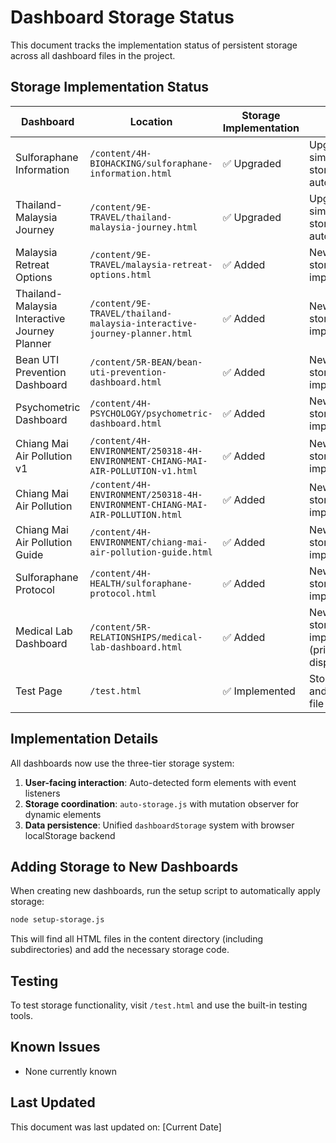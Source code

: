 # Dashboard Storage Status

This document tracks the implementation status of persistent storage across all dashboard files in the project.

## Storage Implementation Status

| Dashboard | Location | Storage Implementation | Notes |
|-----------|----------|-------------------------|-------|
| Sulforaphane Information | `/content/4H-BIOHACKING/sulforaphane-information.html` | ✅ Upgraded | Upgraded from simple-storage to auto-storage |
| Thailand-Malaysia Journey | `/content/9E-TRAVEL/thailand-malaysia-journey.html` | ✅ Upgraded | Upgraded from simple-storage to auto-storage |
| Malaysia Retreat Options | `/content/9E-TRAVEL/malaysia-retreat-options.html` | ✅ Added | New auto-storage implementation |
| Thailand-Malaysia Interactive Journey Planner | `/content/9E-TRAVEL/thailand-malaysia-interactive-journey-planner.html` | ✅ Added | New auto-storage implementation |
| Bean UTI Prevention Dashboard | `/content/5R-BEAN/bean-uti-prevention-dashboard.html` | ✅ Added | New auto-storage implementation |
| Psychometric Dashboard | `/content/4H-PSYCHOLOGY/psychometric-dashboard.html` | ✅ Added | New auto-storage implementation |
| Chiang Mai Air Pollution v1 | `/content/4H-ENVIRONMENT/250318-4H-ENVIRONMENT-CHIANG-MAI-AIR-POLLUTION-v1.html` | ✅ Added | New auto-storage implementation |
| Chiang Mai Air Pollution | `/content/4H-ENVIRONMENT/250318-4H-ENVIRONMENT-CHIANG-MAI-AIR-POLLUTION.html` | ✅ Added | New auto-storage implementation |
| Chiang Mai Air Pollution Guide | `/content/4H-ENVIRONMENT/chiang-mai-air-pollution-guide.html` | ✅ Added | New auto-storage implementation |
| Sulforaphane Protocol | `/content/4H-HEALTH/sulforaphane-protocol.html` | ✅ Added | New auto-storage implementation |
| Medical Lab Dashboard | `/content/5R-RELATIONSHIPS/medical-lab-dashboard.html` | ✅ Added | New auto-storage implementation (primarily display-only) |
| Test Page | `/test.html` | ✅ Implemented | Storage test and debugging file |

## Implementation Details

All dashboards now use the three-tier storage system:

1. **User-facing interaction**: Auto-detected form elements with event listeners
2. **Storage coordination**: `auto-storage.js` with mutation observer for dynamic elements
3. **Data persistence**: Unified `dashboardStorage` system with browser localStorage backend

## Adding Storage to New Dashboards

When creating new dashboards, run the setup script to automatically apply storage:

```bash
node setup-storage.js
```

This will find all HTML files in the content directory (including subdirectories) and add the necessary storage code.

## Testing

To test storage functionality, visit `/test.html` and use the built-in testing tools.

## Known Issues

- None currently known

## Last Updated

This document was last updated on: [Current Date]
